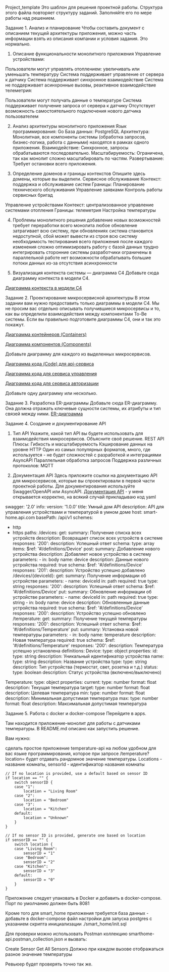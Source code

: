 Project_template
Это шаблон для решения проектной работы. Структура этого файла повторяет структуру заданий. Заполняйте его по мере работы над решением.

Задание 1. Анализ и планирование
Чтобы составить документ с описанием текущей архитектуры приложения, можно часть информации взять из описания компании и условия задания. Это нормально.

1. Описание функциональности монолитного приложения
Управление устройствами:

Пользователи могут управлять отоплением: увеличивать или уменьшать температуру
Система поддерживает управление от сервера к датчику
Система поддерживает синхронное взаимодействие
Система не поддерживает асинхронные вызовы, реактивное взаимодействие
телеметрия:

Пользователи могут получать данные о температуре
Система поддерживает получение запроса от сервера к датчику
Отсутствует возможность самостоятельного подключения нового датчика пользователем

2. Анализ архитектуры монолитного приложения
Язык программирования: Go
База данных: PostgreSQL
Архитектура: Монолитная, все компоненты системы (обработка запросов, бизнес-логика, работа с данными) находятся в рамках одного приложения.
Взаимодействие: Синхронное, запросы обрабатываются последовательно.
Масштабируемость: Ограничена, так как монолит сложно масштабировать по частям.
Развертывание: Требует остановки всего приложения.

3. Определение доменов и границы контекстов
Опишите здесь домены, которые вы выделили.
Сервисное обслуживание 
Контекст: поддержка и обслуживание систем
Границы:
Планирование технического обслуживания
Управление заявками
Контроль работы сервисных бригад

Управление устройствами 
Контекст: централизованное управление системами отопления
Границы:
телеметрия
Настройка температуры


4. Проблемы монолитного решения
добавление новых возможностей требует переработки всего монолита
любое обновление затрагивает всю систему, при обновлениях система становится недоступной, сбой может вывести из строя всю систему
необходимость тестирования всего приложения после каждого изменения
сложно оптимизировать работу с базой данных
трудно интегрировать сторонние системы
разработчики ограничены в параллельной работе
нет возможности обрабатывать большие потоки данных из-за отсутствия асинхронности

5. Визуализация контекста системы — диаграмма С4
Добавьте сюда диаграмму контекста в модели C4.

[Диаграмма контекста в модели C4]([URL](https://editor.plantuml.com/uml/bLExJkD05Etp5KCQWWHnGqM5XEXO2IsYHiOP4Kks4td6MkX24EoY891ew1Oj_428Oc78wnVk_D6UEuwJ2491utdSEOyvSxsjj1lh90nAAtxa1KbDYhhMJRNbEB7xgthYwtfod2WPUur8oqXNlKReD0CtOio6qhN0FtPsDZVsUUlmnvuJkahB65j7EumurTKcivTM1TtJY5Bp1z-CKc7EpOMvncACMPkoqhwCLIEgU8dIZL36ww9CZpIcWRcXLumzwk9OokiorvvfObhKnVx0t86tBIWJz8wJ8zD61KZAJCjSs9g53cc2HOk9e8sIe9wWFeuEAIsl5GvKKtg-6_XAiyu_2xg2vwvbX5chVsywgB3AgD3dPHyM1kRM_8PUVb5ilk2IxAIVtuCBvWvc4KBEQCsnXOCpn1TMb1rOvWcb2HWxz3QrMivTpN5TBY040OLP9haygtnCXGykIwCpap_QFTMLkdIr7vqSp9nya1nZEcPhXT8Nhx9C2y0tg75JF4w9tjbdtsOpCXrpMVefWuLUc0VoBGKcMNpEEStVQV-bzauBJRJq4GkgAVnJDWymnBRGom88n9EXQOSMNlJ1bw5lowY6V-G_))

Задание 2. Проектирование микросервисной архитектуры
В этом задании вам нужно предоставить только диаграммы в модели C4. Мы не просим вас отдельно описывать получившиеся микросервисы и то, как вы определили взаимодействия между компонентами To-Be системы. Если вы правильно подготовите диаграммы C4, они и так это покажут.

[Диаграмма контейнеров (Containers)](https://github.com/br-maria/yandex_practicum/blob/main/%D0%B4%D0%B8%D0%B0%D0%B3%D1%80%D0%B0%D0%BC%D0%BC%D0%B0.png)


[Диаграмма компонентов (Components)](https://editor.plantuml.com/uml/fLTDRzj64BqBq7zWTQa3r1PGvDHJ705DKwIjQZleCQ2aZQsM8WLo6SCe0iYAawPm0wT1Ja4GDmqAz5OvCHjQjkI_iFkF-cQNf2c6Axc80KicT-RDnzjzixuMSDldOS-fLZxfiBjTbrcDgmslr_TSvd9hY_D-y4MzxjlRAvjTlXMsme3vRS_bM5rfUxrwtx5TybyEUCVfjkgDgyjDUdNxcrlrdXrmvkFLdGnnfQzZTTss4tPOw3lvUDLAjVAf9Pw9YOZaOtp68hBahdmWVyN357yDHLojD9aVUEvIEmoursF-PrPD78gfE9M_YVVuVYj6i8lekKPhpqMiF4TY8Xy1SWeie5doWJYN0xn-2zC3H1pY5LdYvLISA1zWYJCHrwuagRt0ofauLnWHy8Potu9H98wM5LWiJh7sBwqXwa6rihw37lJkNFT2jsFxEqk1UbOf5yr5LBjY_LojMFXfeCKssF2NjbbhjTydXsU6CF33yXgps_m2G8CaVIMGspVdz4dkYZ60JYnyJEYb7CWzBA496RO5avBYZwbvCxrCYwUcbQQo6l8jIkOfsZtKIB3VG-mnKdgaV6dzJH5JxGOajujF6ANCb0VfTu6nshn9UP-IByMfwKQ-1seCzodIZpAgDRuECI1MrKOuIqFSrrz5WdfUg-kmXAENS3WYUj1Zx340clZwqWavJeU9COtwCQGb0IpvH8nL6oT4LsofGeyf6IAml7z9JH_3qn39ZjNZoCnJsZiJLLzjR3GjnHP5807ONy26dMAH-xTUXwty69Xw3DiRDcVRzauIFddIcqG-LDi3-TF-HZdo5wgxl110hNaXrsBq4Yu3-HY_rBUOyizrwvKuKjqw0kAG46SA98gD8QXCttCS7OQqQ9AerIcr7W7tLOZVLL0IqTrbjVFUQSwCmElClzTjC_9zdMp-M3Nx4iS5xqQag78_pxE1dexDxPOTC9tbY91p0F8X1Mnw0T_qsVhtjqp4THXbks6t70NqvaFHLed_fRUzEdqnHaXKek_bBS64kzlTp0BeJjF6VmU4WQOJjPO7KLic3HE9SNa86gHPWD8JRWvmNceEPXPqlwttJpdRvHeEenlUV1uQt7UCCc0Qg8QJe4SCbNiyZvbv8HN61smbquAS_iX2ZjJ-pTDrGccOzOhTm-VrC22Olqbs5GHfFZOl7VKJGs45emKQ1jqrS4IrAYqQNEYABkixKklFZLA7nORdAxn_n37LkX3BMYmTtFk9kRbK_qn5Fv6ECdw-_c73V29oMFFEH952BPvxQl0U56JeVd9rErJsb5yy8pdLoXfpSfV9xAxq2kR52s9-W-fPDEkS7zkNyzS8wOLbPYGPfX_PvmRdPLoqKs62pEh-l9cHE6VM1Vrzhg_cf1yeS6OWb7aNnFL_Ui_evW9VK-QfVBp8as7Ggh8SygVfK3deow8wwHSNdsIKQ_zyvBoClBuG1dMFBXjGAduMitZeBdlzgbQkCRUZ_l_w3m00)

Добавьте диаграмму для каждого из выделенных микросервисов.

[Диаграмма кода (Code) для api-сервиса](https://editor.plantuml.com/uml/bLHBRi8m5DnRyXsyJ5N20LWWK5krQsWFy6GUmS8undOegENkjUCWujHKr8j4UZEUURzaPXqOr-ma9NOhb0O3EwQ1Rw72fJj9P0Qv0rL9f8II3c6WnIiu_8GJ-wA4-SCbMClcMZpLofbQIZGNA9n7jW6rahZ0VOFM5GRt8ozj7_gK0qYnyh8zKeUVuoi-XN9eri2HTSItLZhh5pG2PS90dQvYvq4nYxfnLu5OInkplforg59ftiOQWv5IWDOJzdBKlXwRIpZgFUD1SEoSyEXGhUmT5NJNydtBs7nODFysQI_Tj1XsQuacv9IsA-OvWA97XIwYXLXDc7L6g2ePVAF3s7znHio7OJ2wNBstN0Fsj-U0SPVZl76Rh2Du09KJt0iNhjwYoZfpWvxm7l2YyVwvtKm_fBBydWwcI4cod-FnD5cm37nT34gINIpBQJezIdfB5D1UZzlKBjK7sLutA9dvVMj_9Zy0)

[Диаграмма кода для сервиса управления](https://editor.plantuml.com/uml/fPBFQiCm3CRlWRo3ZnbRNo27KRgDdGg5i0TG73KrTUGWou4o-kxBlz8uwqxpmGPzFycVP6-z04jeR9huiw4M61hLWZv3ZOLSB2f6BK2rnJH9arbHsf6mimLoPpIgxpHH_T8Ml5VlECJsG3t8DsbOp-eJPL8B0Ga-CrMklB2X-cc9VRKL24xacwEZgHVaot1v7yhL4fZphzEnj3FfVzdvLJuoKa3tVmCV7P8Ss6dqtgqSpE4HoN3ORrN7qBteTJdz4Tm57yzztnVgrHsxyxhHGoYjyQTCN6lqlOzcoiWLq2NkEvHUiobndN42gYnohew1zCfT_EwRpMliA4tYbtW0h2RrWDWYLUDd_G40)

[Диаграмма кода для сервиса авторизации](https://editor.plantuml.com/uml/XL71IWCn4Bq7yWyvhaWl7dkGLb2f5yLMFG_9k0sRJPQPR258_zsaMs4R5EVmSdYFUVDULXo1ujWxARYpVW22NWsWEsXn6vD3HQWZ-DQX55AS6GLZt6-H3bQZ-f92vT4EcDNpEZCtBnGErY3zS6MkrOPvnBNMoBmB7VfcPAIbUijuDTUzWxC68awYM72fE9BrxLbtd9wvSTdoYaDW6mEbI-C7wqtXxzB6DDPKoshDVG_MDLZmVzlJZLKJqy97z4WvnTF7hXaWkG3P67owZ8faFrEH_17pM5glIbqiRgkulqhcfqcnGczEt_mD)

Добавьте одну диаграмму или несколько.

Задание 3. Разработка ER-диаграммы
Добавьте сюда ER-диаграмму. Она должна отражать ключевые сущности системы, их атрибуты и тип связей между ними.
[ER-диаграмма](https://editor.plantuml.com/uml/hPH1RzCm68RlaV8Vh9usf4bbKZdqD8c1XE2013rDg3B9HsgQsC5sEgeDgUiGbqtQZSCka-0Fb8s9ZjBz1liVyTdDjcQK2g7baiJVw-Xvtxp9Xj9KwY9Bmq1r6S-ff1b96GVTpu48gJjYVfBJg4iJUA7xAH09aQOyII4CmW2uPhfFQkR4N9g9FJG_y7ngHdPepjrzZL15MWeasGa3WiSz5fCcQRMUR9AjvqzVpHOXeop5vHwLKOVAbVL6OvLi5PozAw2Kv5IfRI7ZTeUgJaNwO7McY2HG3N6RQXp7UAbP1hDHaSUBHXyg3hxQFJkq0-I_S5VeujBJRqAFHR2KdzCCvfZkr-ibau_pPj2uMiVuTQ7cRTJloCKnya_jHpCsPtOVtOpi9pEsHzx9Gy7ViAIGL3F1bngAlUVstEZnrKY1remd3lwj4lprRBK7Khc7DWdZ6XAGIzrKaRyWya-iozH3lXHTM0vNO9qMecc_jLgZic3lSoP1BKhrdn0_-oodPcGcnEuXxpTxW1KPcmlF_AY7ocSY-TzCmUrl_wqi24MhQJj4h52M_udilxNTtRKriLD6sKJ-iVc50P_ROQsgABlj9ATcWlQ-NylAKIciLkVs8wlQwpISxCozM9GDi8K3krzk28CDu37-Vtu3)

Задание 4. Создание и документирование API
1. Тип API
Укажите, какой тип API вы будете использовать для взаимодействия микросервисов. Объясните своё решение.
REST API 
Плюсы:
Гибкость и масштабируемость
Кэширование данных на уровне HTTP
Один из самых популярных форматов, много, где используется - не будет сложностей с разработкой и интеграциями
AsyncAPI
Параллельная обработка запросов
Поддержка различных протоколов: MQTT

3. Документация API
Здесь приложите ссылки на документацию API для микросервисов, которые вы спроектировали в первой части проектной работы. Для документирования используйте Swagger/OpenAPI или AsyncAPI.
[Документация API](https://editor.swagger.io/?_gl=1*9414n*_gcl_au*MjEzNzYyNDgwMy4xNzU0NDEzODgy) - у меня открывается корректно, на всякий случай прикладываю код yaml

swagger: '2.0'
info:
  version: '1.0.0'
  title: Умный дом API
  description: API для управления устройствами и температурой в умном доме
host: smart-home.api.com
basePath: /api/v1
schemes:
  - http
  - https
paths:
  /devices:
    get:
      summary: Получение списка всех устройств
      description: Возвращает список всех устройств в системе
      responses:
        '200':
          description: Успешный ответ
          schema:
            type: array
            items:
              $ref: '#/definitions/Device'
    post:
      summary: Добавление нового устройства
      description: Добавляет новое устройство в систему
      parameters:
        - in: body
          name: device
          description: Данные нового устройства
          required: true
          schema:
            $ref: '#/definitions/Device'
      responses:
        '201':
          description: Устройство успешно добавлено
  /devices/{deviceId}:
    get:
      summary: Получение информации об устройстве
      parameters:
        - name: deviceId
          in: path
          required: true
          type: string
      responses:
        '200':
          description: Успешный ответ
          schema:
            $ref: '#/definitions/Device'
    put:
      summary: Обновление информации об устройстве
      parameters:
        - name: deviceId
          in: path
          required: true
          type: string
        - in: body
          name: device
          description: Обновленные данные устройства
          required: true
          schema:
            $ref: '#/definitions/Device'
      responses:
        '200':
          description: Устройство успешно обновлено
  /temperature:
    get:
      summary: Получение текущей температуры
      responses:
        '200':
          description: Успешный ответ
          schema:
            $ref: '#/definitions/Temperature'
    put:
      summary: Установка новой температуры
      parameters:
        - in: body
          name: temperature
          description: Новая температура
          required: true
          schema:
            $ref: '#/definitions/Temperature'
      responses:
        '200':
          description: Температура успешно установлена
definitions:
  Device:
    type: object
    properties:
      id:
        type: string
        description: Уникальный идентификатор устройства
      name:
        type: string
        description: Название устройства
      type:
        type: string
        description: Тип устройства (термостат, свет, розетка и т.д.)
      status:
        type: boolean
        description: Статус устройства (включено/выключено)

  Temperature:
    type: object
    properties:
      current:
        type: number
        format: float
        description: Текущая температура
      target:
        type: number
        format: float
        description: Целевая температура
      min:
        type: number
        format: float
        description: Минимальная допустимая температура
      max:
        type: number
        format: float
        description: Максимальная допустимая температура


Задание 5. Работа с docker и docker-compose
Перейдите в apps.

Там находится приложение-монолит для работы с датчиками температуры. В README.md описано как запустить решение.

Вам нужно:

сделать простое приложение temperature-api на любом удобном для вас языке программирования, которое при запросе /temperature?location= будет отдавать рандомное значение температуры.
Locations - название комнаты, sensorId - идентификатор названия комнаты

	// If no location is provided, use a default based on sensor ID
	if location == "" {
		switch sensorID {
		case "1":
			location = "Living Room"
		case "2":
			location = "Bedroom"
		case "3":
			location = "Kitchen"
		default:
			location = "Unknown"
		}
	}

	// If no sensor ID is provided, generate one based on location
	if sensorID == "" {
		switch location {
		case "Living Room":
			sensorID = "1"
		case "Bedroom":
			sensorID = "2"
		case "Kitchen":
			sensorID = "3"
		default:
			sensorID = "0"
		}
	}
Приложение следует упаковать в Docker и добавить в docker-compose. Порт по умолчанию должен быть 8081

Кроме того для smart_home приложения требуется база данных - добавьте в docker-compose файл настройки для запуска postgres с указанием скрипта инициализации ./smart_home/init.sql

Для проверки можно использовать Postman коллекцию smarthome-api.postman_collection.json и вызвать:

Create Sensor
Get All Sensors
Должно при каждом вызове отображаться разное значение температуры

Ревьюер будет проверять точно так же.
